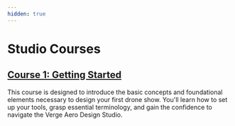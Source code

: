 ```yaml
---
hidden: true
---
```


# Studio Courses

## [Course 1: Getting Started](course-1-getting-started/)

This course is designed to introduce the basic concepts and foundational elements necessary to design your first drone show. You'll learn how to set up your tools, grasp essential terminology, and gain the confidence to navigate the Verge Aero Design Studio.



